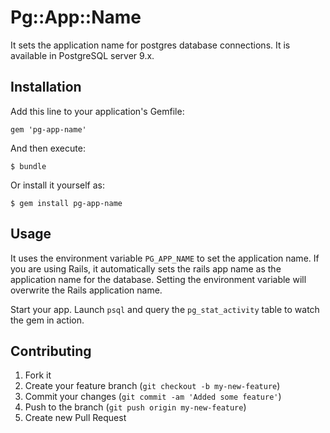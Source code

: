 # Pg::App::Name

It sets the application name for postgres database connections. It is available in PostgreSQL server 9.x.

## Installation

Add this line to your application's Gemfile:

    gem 'pg-app-name'

And then execute:

    $ bundle

Or install it yourself as:

    $ gem install pg-app-name

## Usage

It uses the environment variable `PG_APP_NAME` to set the application name. If you are using Rails, it automatically sets the rails app name as the application name for the database. Setting the environment variable will overwrite the Rails application name.

Start your app. Launch `psql` and query the `pg_stat_activity` table to watch the gem in action.

## Contributing

1. Fork it
2. Create your feature branch (`git checkout -b my-new-feature`)
3. Commit your changes (`git commit -am 'Added some feature'`)
4. Push to the branch (`git push origin my-new-feature`)
5. Create new Pull Request
